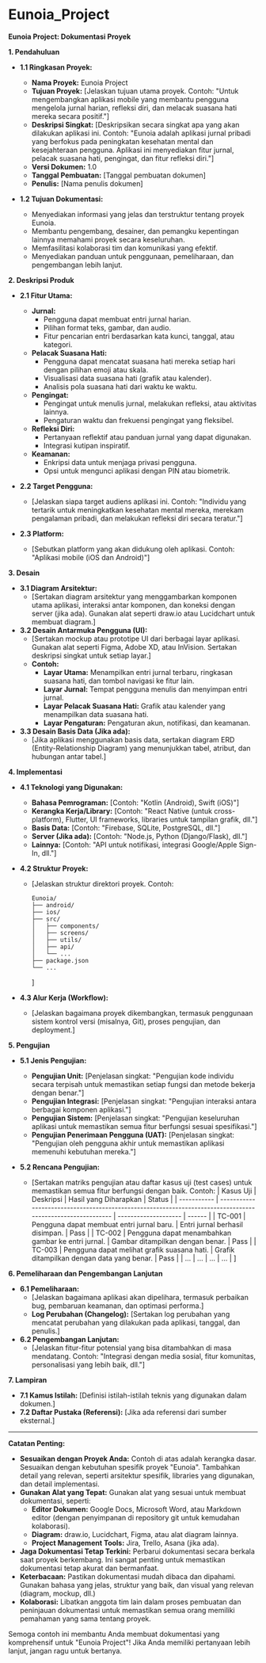 # Eunoia_Project

**Eunoia Project: Dokumentasi Proyek**

**1. Pendahuluan**

*   **1.1 Ringkasan Proyek:**
    *   **Nama Proyek:** Eunoia Project
    *   **Tujuan Proyek:** [Jelaskan tujuan utama proyek. Contoh: "Untuk mengembangkan aplikasi mobile yang membantu pengguna mengelola jurnal harian, refleksi diri, dan melacak suasana hati mereka secara positif."]
    *   **Deskripsi Singkat:** [Deskripsikan secara singkat apa yang akan dilakukan aplikasi ini. Contoh: "Eunoia adalah aplikasi jurnal pribadi yang berfokus pada peningkatan kesehatan mental dan kesejahteraan pengguna. Aplikasi ini menyediakan fitur jurnal, pelacak suasana hati, pengingat, dan fitur refleksi diri."]
    *   **Versi Dokumen:** 1.0
    *   **Tanggal Pembuatan:** [Tanggal pembuatan dokumen]
    *   **Penulis:** [Nama penulis dokumen]

*   **1.2 Tujuan Dokumentasi:**
    *   Menyediakan informasi yang jelas dan terstruktur tentang proyek Eunoia.
    *   Membantu pengembang, desainer, dan pemangku kepentingan lainnya memahami proyek secara keseluruhan.
    *   Memfasilitasi kolaborasi tim dan komunikasi yang efektif.
    *   Menyediakan panduan untuk penggunaan, pemeliharaan, dan pengembangan lebih lanjut.

**2. Deskripsi Produk**

*   **2.1 Fitur Utama:**
    *   **Jurnal:**
        *   Pengguna dapat membuat entri jurnal harian.
        *   Pilihan format teks, gambar, dan audio.
        *   Fitur pencarian entri berdasarkan kata kunci, tanggal, atau kategori.
    *   **Pelacak Suasana Hati:**
        *   Pengguna dapat mencatat suasana hati mereka setiap hari dengan pilihan emoji atau skala.
        *   Visualisasi data suasana hati (grafik atau kalender).
        *   Analisis pola suasana hati dari waktu ke waktu.
    *   **Pengingat:**
        *   Pengingat untuk menulis jurnal, melakukan refleksi, atau aktivitas lainnya.
        *   Pengaturan waktu dan frekuensi pengingat yang fleksibel.
    *   **Refleksi Diri:**
        *   Pertanyaan reflektif atau panduan jurnal yang dapat digunakan.
        *   Integrasi kutipan inspiratif.
    *   **Keamanan:**
        *   Enkripsi data untuk menjaga privasi pengguna.
        *   Opsi untuk mengunci aplikasi dengan PIN atau biometrik.

*   **2.2 Target Pengguna:**
    *   [Jelaskan siapa target audiens aplikasi ini. Contoh: "Individu yang tertarik untuk meningkatkan kesehatan mental mereka, merekam pengalaman pribadi, dan melakukan refleksi diri secara teratur."]

*   **2.3 Platform:**
    *   [Sebutkan platform yang akan didukung oleh aplikasi. Contoh: "Aplikasi mobile (iOS dan Android)"]

**3. Desain**

*   **3.1 Diagram Arsitektur:**
    *   [Sertakan diagram arsitektur yang menggambarkan komponen utama aplikasi, interaksi antar komponen, dan koneksi dengan server (jika ada).  Gunakan alat seperti draw.io atau Lucidchart untuk membuat diagram.]
*   **3.2 Desain Antarmuka Pengguna (UI):**
    *   [Sertakan mockup atau prototipe UI dari berbagai layar aplikasi. Gunakan alat seperti Figma, Adobe XD, atau InVision.  Sertakan deskripsi singkat untuk setiap layar.]
    *   **Contoh:**
        *   **Layar Utama:** Menampilkan entri jurnal terbaru, ringkasan suasana hati, dan tombol navigasi ke fitur lain.
        *   **Layar Jurnal:** Tempat pengguna menulis dan menyimpan entri jurnal.
        *   **Layar Pelacak Suasana Hati:** Grafik atau kalender yang menampilkan data suasana hati.
        *   **Layar Pengaturan:** Pengaturan akun, notifikasi, dan keamanan.
*   **3.3 Desain Basis Data (Jika ada):**
    *   [Jika aplikasi menggunakan basis data, sertakan diagram ERD (Entity-Relationship Diagram) yang menunjukkan tabel, atribut, dan hubungan antar tabel.]

**4. Implementasi**

*   **4.1 Teknologi yang Digunakan:**
    *   **Bahasa Pemrograman:** [Contoh: "Kotlin (Android), Swift (iOS)"]
    *   **Kerangka Kerja/Library:** [Contoh: "React Native (untuk cross-platform), Flutter, UI frameworks, libraries untuk tampilan grafik, dll."]
    *   **Basis Data:** [Contoh: "Firebase, SQLite, PostgreSQL, dll."]
    *   **Server (Jika ada):** [Contoh: "Node.js, Python (Django/Flask), dll."]
    *   **Lainnya:** [Contoh: "API untuk notifikasi, integrasi Google/Apple Sign-In, dll."]

*   **4.2 Struktur Proyek:**
    *   [Jelaskan struktur direktori proyek.  Contoh:
        ```
        Eunoia/
        ├── android/
        ├── ios/
        ├── src/
        │   ├── components/
        │   ├── screens/
        │   ├── utils/
        │   ├── api/
        │   └── ...
        ├── package.json
        └── ...
        ```
        ]

*   **4.3 Alur Kerja (Workflow):**
    *   [Jelaskan bagaimana proyek dikembangkan, termasuk penggunaan sistem kontrol versi (misalnya, Git), proses pengujian, dan deployment.]

**5. Pengujian**

*   **5.1 Jenis Pengujian:**
    *   **Pengujian Unit:** [Penjelasan singkat: "Pengujian kode individu secara terpisah untuk memastikan setiap fungsi dan metode bekerja dengan benar."]
    *   **Pengujian Integrasi:** [Penjelasan singkat: "Pengujian interaksi antara berbagai komponen aplikasi."]
    *   **Pengujian Sistem:** [Penjelasan singkat: "Pengujian keseluruhan aplikasi untuk memastikan semua fitur berfungsi sesuai spesifikasi."]
    *   **Pengujian Penerimaan Pengguna (UAT):** [Penjelasan singkat: "Pengujian oleh pengguna akhir untuk memastikan aplikasi memenuhi kebutuhan mereka."]

*   **5.2 Rencana Pengujian:**
    *   [Sertakan matriks pengujian atau daftar kasus uji (test cases) untuk memastikan semua fitur berfungsi dengan baik.  Contoh:
        | Kasus Uji  | Deskripsi                                                                                                 | Hasil yang Diharapkan | Status |
        | ----------- | ---------------------------------------------------------------------------------------------------------- | -------------------- | ------ |
        | TC-001      | Pengguna dapat membuat entri jurnal baru.                                                                  | Entri jurnal berhasil disimpan.  | Pass   |
        | TC-002      | Pengguna dapat menambahkan gambar ke entri jurnal.                                                         | Gambar ditampilkan dengan benar. | Pass   |
        | TC-003      | Pengguna dapat melihat grafik suasana hati.                                                                | Grafik ditampilkan dengan data yang benar.  | Pass   |
        | ...         | ...                                                                                                        | ...                  | ...    |
        ]

**6. Pemeliharaan dan Pengembangan Lanjutan**

*   **6.1 Pemeliharaan:**
    *   [Jelaskan bagaimana aplikasi akan dipelihara, termasuk perbaikan bug, pembaruan keamanan, dan optimasi performa.]
    *   **Log Perubahan (Changelog):** [Sertakan log perubahan yang mencatat perubahan yang dilakukan pada aplikasi, tanggal, dan penulis.]
*   **6.2 Pengembangan Lanjutan:**
    *   [Jelaskan fitur-fitur potensial yang bisa ditambahkan di masa mendatang. Contoh: "Integrasi dengan media sosial, fitur komunitas, personalisasi yang lebih baik, dll."]

**7. Lampiran**

*   **7.1 Kamus Istilah:** [Definisi istilah-istilah teknis yang digunakan dalam dokumen.]
*   **7.2 Daftar Pustaka (Referensi):** [Jika ada referensi dari sumber eksternal.]

---

**Catatan Penting:**

*   **Sesuaikan dengan Proyek Anda:** Contoh di atas adalah kerangka dasar. Sesuaikan dengan kebutuhan spesifik proyek "Eunoia". Tambahkan detail yang relevan, seperti arsitektur spesifik, libraries yang digunakan, dan detail implementasi.
*   **Gunakan Alat yang Tepat:** Gunakan alat yang sesuai untuk membuat dokumentasi, seperti:
    *   **Editor Dokumen:** Google Docs, Microsoft Word, atau Markdown editor (dengan penyimpanan di repository git untuk kemudahan kolaborasi).
    *   **Diagram:** draw.io, Lucidchart, Figma, atau alat diagram lainnya.
    *   **Project Management Tools:**  Jira, Trello, Asana (jika ada).
*   **Jaga Dokumentasi Tetap Terkini:**  Perbarui dokumentasi secara berkala saat proyek berkembang. Ini sangat penting untuk memastikan dokumentasi tetap akurat dan bermanfaat.
*   **Keterbacaan:** Pastikan dokumentasi mudah dibaca dan dipahami. Gunakan bahasa yang jelas, struktur yang baik, dan visual yang relevan (diagram, mockup, dll.)
*   **Kolaborasi:** Libatkan anggota tim lain dalam proses pembuatan dan peninjauan dokumentasi untuk memastikan semua orang memiliki pemahaman yang sama tentang proyek.

Semoga contoh ini membantu Anda membuat dokumentasi yang komprehensif untuk "Eunoia Project"!  Jika Anda memiliki pertanyaan lebih lanjut, jangan ragu untuk bertanya.
